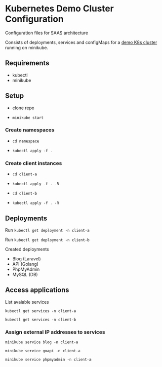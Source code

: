 # Kubernetes Demo Cluster Configuration

Configuration files for SAAS architecture 

Consists of deployments, services and configMaps for a [demo K8s cluster](https://github.com/EdwinWalela/k8s-cluster) running on minikube.

## Requirements

- kubectl
- minikube

## Setup

- clone repo

- `minikube start`

### Create namespaces

- `cd namespace`

- `kubectl apply -f .`


### Create client instances

- `cd client-a`

- `kubectl apply -f . -R`

- `cd client-b`

- `kubectl apply -f . -R`


## Deployments

Run `kubectl get deployment -n client-a`


Run `kubectl get deployment -n client-b`

Created deployments

- Blog (Laravel)
- API (Golang)
- PhpMyAdmin
- MySQL (DB)

## Access applications

List avaiable services 

`kubectl get services -n client-a`

`kubectl get services -n client-b`

### Assign external IP addresses to services

`minikube service blog -n client-a` 

`minikube service goapi -n client-a` 

`minikube service phpmyadmin -n client-a` 


